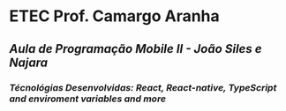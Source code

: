 # **ETEC Prof. Camargo Aranha**
## *Aula de Programação Mobile II - João Siles e Najara*
### *Técnológias Desenvolvidas: React, React-native, TypeScript and enviroment variables and more*

